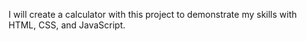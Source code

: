 I will create a calculator with this project to demonstrate my skills with HTML, CSS, and JavaScript.